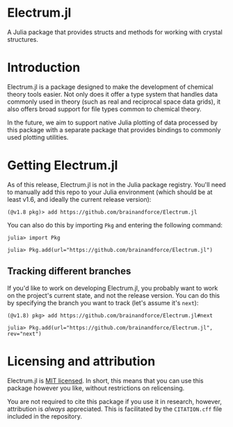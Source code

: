 # Electrum.jl

A Julia package that provides structs and methods for working with crystal structures.

# Introduction

Electrum.jl is a package designed to make the development of chemical theory tools easier. Not
only does it offer a type system that handles data commonly used in theory (such as real and
reciprocal space data grids), it also offers broad support for file types common to chemical theory.

In the future, we aim to support native Julia plotting of data processed by this package with a 
separate package that provides bindings to commonly used plotting utilities.

# Getting Electrum.jl

As of this release, Electrum.jl is not in the Julia package registry. You'll need to manually add
this repo to your Julia environment (which should be at least v1.6, and ideally the current release
version):

```
(@v1.8 pkg)> add https://github.com/brainandforce/Electrum.jl
```

You can also do this by importing `Pkg` and entering the following command:

```julia-repl
julia> import Pkg

julia> Pkg.add(url="https://github.com/brainandforce/Electrum.jl")
```

## Tracking different branches

If you'd like to work on developing Electrum.jl, you probably want to work on the project's current 
state, and not the release version. You can do this by specifying the branch you want to track
(let's assume it's `next`):

```
(@v1.8) pkg> add https://github.com/brainandforce/Electrum.jl#next
```
```julia-repl
julia> Pkg.add(url="https://github.com/brainandforce/Electrum.jl", rev="next")
```

# Licensing and attribution

Electrum.jl is [MIT licensed](https://mit-license.org/). In short, this means that you can use this
package however you like, without restrictions on relicensing.

You are not required to cite this package if you use it in research, however, attribution is
*always* appreciated. This is facilitated by the `CITATION.cff` file included in the repository.
